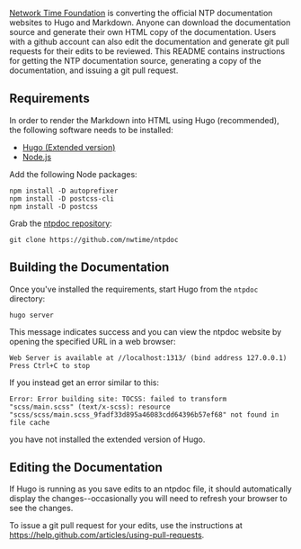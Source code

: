 [Network Time Foundation](https://www.nwtime.org/) is converting the official NTP documentation websites to Hugo and Markdown. Anyone can download the documentation source and generate their own HTML copy of the documentation. Users with a github account can also edit the documentation and generate git pull requests for their edits to be reviewed. This README contains instructions for getting the NTP documentation source, generating a copy of the
documentation, and issuing a git pull request.

## Requirements

In order to render the Markdown into HTML using Hugo (recommended), the following software needs to be installed:

* [Hugo (Extended version)](https://github.com/gohugoio/hugo/releases)
* [Node.js](https://nodejs.org/en/download/)

Add the following Node packages:

```
npm install -D autoprefixer
npm install -D postcss-cli
npm install -D postcss
```

Grab the [ntpdoc repository](https://github.com/nwtime/ntpdoc/):

```
git clone https://github.com/nwtime/ntpdoc

```

## Building the Documentation

Once you've installed the requirements, start Hugo from the `ntpdoc` directory:

```
hugo server
```

This message indicates success and you can view the ntpdoc website by opening the specified URL in a web browser:

```
Web Server is available at //localhost:1313/ (bind address 127.0.0.1)
Press Ctrl+C to stop
```

If you instead get an error similar to this:

```
Error: Error building site: TOCSS: failed to transform "scss/main.scss" (text/x-scss): resource "scss/scss/main.scss_9fadf33d895a46083cdd64396b57ef68" not found in file cache
```

you have not installed the extended version of Hugo.

## Editing the Documentation

If Hugo is running as you save edits to an ntpdoc file, it should automatically display the changes--occasionally you will need to refresh your browser to see the changes.

To issue a git pull request for your edits, use the instructions at
https://help.github.com/articles/using-pull-requests.
